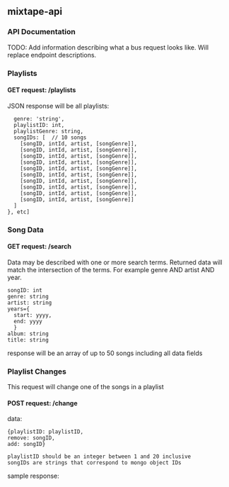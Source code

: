 ## mixtape-api

### API Documentation

TODO:  Add information describing what a bus request looks like.  Will replace endpoint descriptions.

### Playlists

#### GET request: /playlists

JSON response will be all playlists:

```playlists:[{
  genre: 'string',
  playlistID: int,
  playlistGenre: string,
  songIDs: [  // 10 songs
    [songID, intId, artist, [songGenre]],
    [songID, intId, artist, [songGenre]],
    [songID, intId, artist, [songGenre]],
    [songID, intId, artist, [songGenre]],
    [songID, intId, artist, [songGenre]],
    [songID, intId, artist, [songGenre]],
    [songID, intId, artist, [songGenre]],
    [songID, intId, artist, [songGenre]],
    [songID, intId, artist, [songGenre]],
    [songID, intId, artist, [songGenre]]
  ]	
}, etc]
```
### Song Data

#### GET request: /search
Data may be described with one or more search terms.  Returned data will match the intersection of the terms.  For example genre AND artist AND year.
```
songID: int
genre: string
artist: string
years={
  start: yyyy,
  end: yyyy
  }
album: string
title: string
```
response will be an array of up to 50 songs including all data fields

### Playlist Changes

This request will change one of the songs in a playlist

#### POST request: /change

data: 
```
{playlistID: playlistID,
remove: songID,
add: songID}

playlistID should be an integer between 1 and 20 inclusive
songIDs are strings that correspond to mongo object IDs
```

sample response:

```swap request status:  {"n":1,"nModified":0,"ok":1}
```





